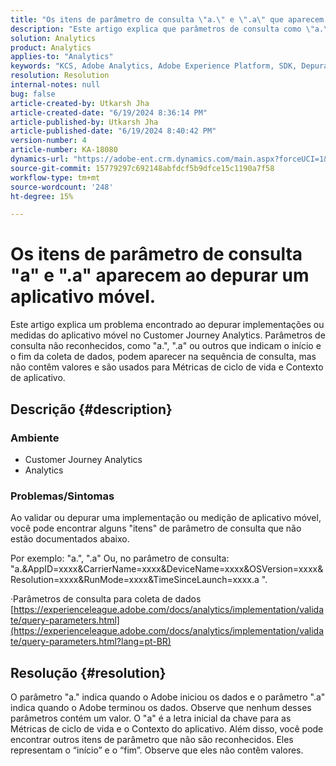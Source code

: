 ```yaml
---
title: "Os itens de parâmetro de consulta \"a.\" e \".a\" que aparecem ao depurar um aplicativo móvel."
description: "Este artigo explica que parâmetros de consulta como \"a.\", \".a\" vistos durante a depuração de implementações de aplicativos móveis no CJA fazem parte do processo de coleta de dados do Adobe."
solution: Analytics
product: Analytics
applies-to: "Analytics"
keywords: "KCS, Adobe Analytics, Adobe Experience Platform, SDK, Depuração, Parâmetros de consulta"
resolution: Resolution
internal-notes: null
bug: false
article-created-by: Utkarsh Jha
article-created-date: "6/19/2024 8:36:14 PM"
article-published-by: Utkarsh Jha
article-published-date: "6/19/2024 8:40:42 PM"
version-number: 4
article-number: KA-18080
dynamics-url: "https://adobe-ent.crm.dynamics.com/main.aspx?forceUCI=1&pagetype=entityrecord&etn=knowledgearticle&id=a247988f-7b2e-ef11-840a-00224809e160"
source-git-commit: 15779297c692148abfdcf5b9dfce15c1190a7f58
workflow-type: tm+mt
source-wordcount: '248'
ht-degree: 15%

---
```


# Os itens de parâmetro de consulta &quot;a&quot; e &quot;.a&quot; aparecem ao depurar um aplicativo móvel.


Este artigo explica um problema encontrado ao depurar implementações ou medidas do aplicativo móvel no Customer Journey Analytics. Parâmetros de consulta não reconhecidos, como &quot;a.&quot;, &quot;.a&quot; ou outros que indicam o início e o fim da coleta de dados, podem aparecer na sequência de consulta, mas não contêm valores e são usados para Métricas de ciclo de vida e Contexto de aplicativo.

## Descrição {#description}


### <b>Ambiente</b>

- Customer Journey Analytics
- Analytics




### <b>Problemas/Sintomas</b>

Ao validar ou depurar uma implementação ou medição de aplicativo móvel, você pode encontrar alguns &quot;itens&quot; de parâmetro de consulta que não estão documentados abaixo.

Por exemplo: &quot;a.&quot;, &quot;.a&quot; Ou, no parâmetro de consulta: &quot;a.&amp;AppID=xxxx&amp;CarrierName=xxxx&amp;DeviceName=xxxx&amp;OSVersion=xxxx&amp;Resolution=xxxx&amp;RunMode=xxxx&amp;TimeSinceLaunch=xxxx.a &quot;.

·Parâmetros de consulta para coleta de dados
[https://experienceleague.adobe.com/docs/analytics/implementation/validate/query-parameters.html](https://experienceleague.adobe.com/docs/analytics/implementation/validate/query-parameters.html?lang=pt-BR)




## Resolução {#resolution}


O parâmetro &quot;a.&quot; indica quando o Adobe iniciou os dados e o parâmetro &quot;.a&quot; indica quando o Adobe terminou os dados. Observe que nenhum desses parâmetros contém um valor. O &quot;a&quot; é a letra inicial da chave para as Métricas de ciclo de vida e o Contexto do aplicativo. Além disso, você pode encontrar outros itens de parâmetro que não são reconhecidos. Eles representam o “início” e o “fim”. Observe que eles não contêm valores.
